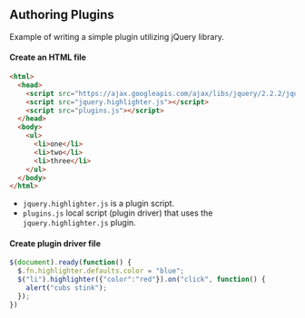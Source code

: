 ## Authoring Plugins
Example of writing a simple plugin utilizing jQuery library.

#### Create an HTML file
```html
<html>
  <head>
    <script src="https://ajax.googleapis.com/ajax/libs/jquery/2.2.2/jquery.min.js"></script>
    <script src="jquery.highlighter.js"></script>
    <script src="plugins.js"></script>
  </head>
  <body>
    <ul>
      <li>one</li>
      <li>two</li>
      <li>three</li>
    </ul>
  </body>
</html>
```
* `jquery.highlighter.js` is a plugin script.
* `plugins.js` local script (plugin driver) that uses the `jquery.highlighter.js` plugin.

#### Create plugin driver file
```javascript
$(document).ready(function() {
  $.fn.highlighter.defaults.color = "blue";
  $("li").highlighter({"color":"red"}).on("click", function() {
    alert("cubs stink");
  });
})
```

